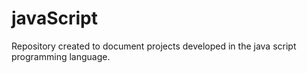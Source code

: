 # javaScript
Repository created to document projects developed in the java script programming language.
